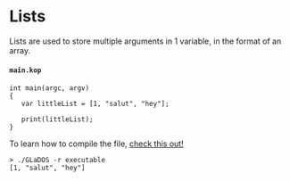 # Lists

Lists are used to store multiple arguments in 1 variable, in the format of an array.

#### **`main.kop`**
```
int main(argc, argv)
{
   var littleList = [1, "salut", "hey"];

   print(littleList);
}
```

To learn how to compile the file, [check this out!](./compile_and_run.md)

```
> ./GLaDOS -r executable
[1, "salut", "hey"]
```
